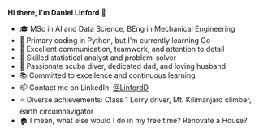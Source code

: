 **Hi there, I'm Daniel Linford** 👋

- 🎓 MSc in AI and Data Science, BEng in Mechanical Engineering
- 🌱 Primary coding in Python, but I’m currently learning Go
- 💬 Excellent communication, teamwork, and attention to detail
- 🔎 Skilled statistical analyst and problem-solver
- 🤿 Passionate scuba diver, dedicated dad, and loving husband
- 📚 Committed to excellence and continuous learning
- 📫 Contact me on LinkedIn: [@LinfordD](https://www.linkedin.com/in/LinfordD)
- ⭐ Diverse achievements: Class 1 Lorry driver, Mt. Kilimanjaro climber, earth circumnavigator
- 🏚️ I mean, what else would I do in my free time? Renovate a House?
